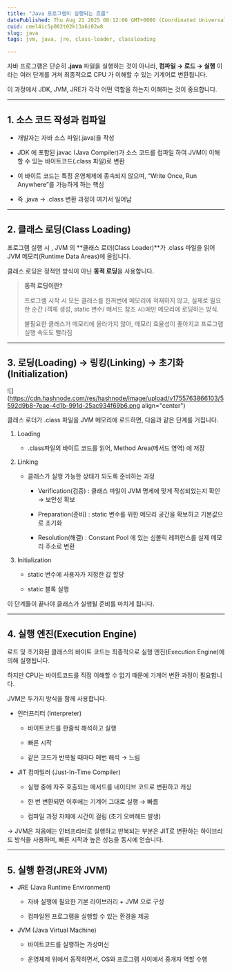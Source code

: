 ```yaml
---
title: "Java 프로그램이 실행되는 흐름"
datePublished: Thu Aug 21 2025 08:12:06 GMT+0000 (Coordinated Universal Time)
cuid: cmel4ic5p002t02k13a6i02w8
slug: java
tags: jvm, java, jre, class-loader, classloading

---
```


자바 프로그램은 단순히 **.java** 파일을 실행하는 것이 아니라, **컴파일 → 로드 → 실행** 이라는 여러 단계를 거쳐 최종적으로 CPU 가 이해할 수 있는 기계어로 변환됩니다.

이 과정에서 JDK, JVM, JRE가 각각 어떤 역할을 하는지 이해하는 것이 중요합니다.

---

## 1\. 소스 코드 작성과 컴파일

* 개발자는 자바 소스 파일(.java)을 작성
    
* JDK 에 포함된 javac (Java Compiler)가 소스 코드를 컴파일 하여 JVM이 이해할 수 있는 바이트코드(.class 파일)로 변환
    
* 이 바이트 코드는 특정 운영체제에 종속되지 않으며, “Write Once, Run Anywhere”를 가능하게 하는 핵심
    
* 즉 .java → .class 변환 과정이 여기서 일어남
    

---

## 2\. 클래스 로딩(Class Loading)

프로그램 실행 시 , JVM 의 **클래스 로더(Class Loader)**가 .class 파일을 읽어 JVM 메모리(Runtime Data Areas)에 올립니다.

클래스 로딩은 정적인 방식이 아닌 **동적 로딩**을 사용합니다.

> **동적 로딩이란?**
> 
> 프로그램 시작 시 모든 클래스를 한꺼번에 메모리에 적재하지 않고, 실제로 필요한 순간 (객체 생성, static 변수/ 메서드 참조 시)에만 메모리에 로딩하는 방식.
> 
> 불필요한 클래스가 메모리에 올라가지 않아, 메모리 효율성이 좋아지고 프로그램 실행 속도도 빨라짐

---

## 3\. 로딩(Loading) → 링킹(Linking) → 초기화(Initialization)

![](https://cdn.hashnode.com/res/hashnode/image/upload/v1755763866103/5592d9b8-7eae-4d1b-991d-25ac934f69b6.png align="center")

클래스 로더가 .class 파일을 JVM 메모리에 로드하면, 다음과 같은 단계를 거칩니다.

1. Loading
    
    * .class파일의 바이트 코드를 읽어, Method Area(메서드 영역) 에 저장
        
2. Linking
    
    * 클래스가 실행 가능한 상태가 되도록 준비하는 과정
        
        * Verification(검증) : 클래스 파일이 JVM 명세에 맞게 작성되었는지 확인 → 보안성 확보
            
        * Preparation(준비) : static 변수를 위한 메모리 공간을 확보하고 기본값으로 초기화
            
        * Resolution(해결) : Constant Pool 에 있는 심볼릭 레퍼런스를 실제 메모리 주소로 변환
            
3. Initialization
    
    * static 변수에 사용자가 지정한 값 할당
        
    * static 블록 실행
        

이 단계들이 끝나야 클래스가 실행될 준비를 마치게 됩니다.

---

## 4\. 실행 엔진(Execution Engine)

로드 및 초기화된 클래스의 바이트 코드는 최종적으로 실행 엔진(Execution Engine)에 의해 실행됩니다.

하지만 CPU는 바이트코드를 직접 이해할 수 없기 때문에 기계어 변환 과정이 필요합니다.

JVM은 두가지 방식을 함께 사용합니다.

* 인터프리터 (Interpreter)
    
    * 바이트코드를 한줄씩 해석하고 실행
        
    * 빠른 시작
        
    * 같은 코드가 반복될 때마다 매번 해석 → 느림
        
* JIT 컴파일러 (Just-In-Time Compiler)
    
    * 실행 중에 자주 호출되는 메서드를 네이티브 코드로 변환하고 캐싱
        
    * 한 번 변환되면 이후에는 기계어 그대로 실행 → 빠름
        
    * 컴파일 과정 자체에 시간이 걸림 (초기 오버헤드 발생)
        

→ JVM은 처음에는 인터프리터로 실행하고 반복되는 부분은 JIT로 변환하는 하이브리드 방식을 사용하며, 빠른 시작과 높은 성능을 동시에 얻습니다.

---

## 5\. 실행 환경(JRE와 JVM)

* JRE (Java Runtime Environment)
    
    * 자바 실행에 필요한 기본 라이브러리 + JVM 으로 구성
        
    * 컴파일된 프로그램을 실행할 수 있는 환경을 제공
        
* JVM (Java Virtual Machine)
    
    * 바이트코드를 실행하는 가상머신
        
    * 운영체제 위에서 동작하면서, OS와 프로그램 사이에서 중개자 역할 수행
